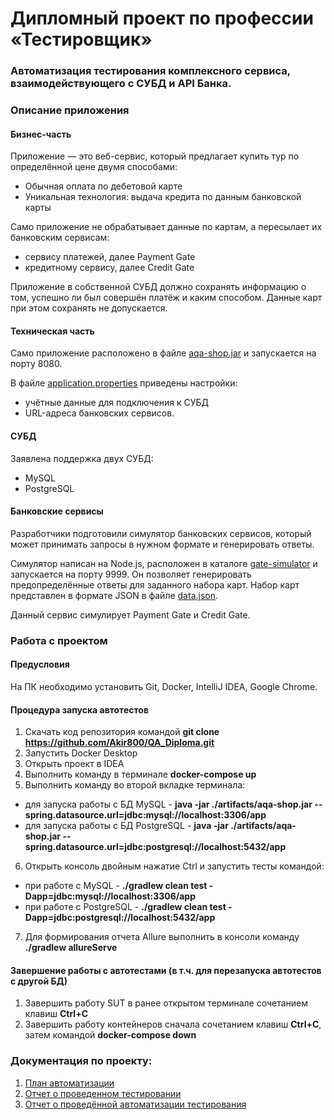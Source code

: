 # Дипломный проект по профессии «Тестировщик»

### Автоматизация тестирования комплексного сервиса, взаимодействующего с СУБД и API Банка.

### Описание приложения

#### Бизнес-часть

Приложение — это веб-сервис, который предлагает купить тур по определённой цене двумя способами:

* Обычная оплата по дебетовой карте
* Уникальная технология: выдача кредита по данным банковской карты

Само приложение не обрабатывает данные по картам, а пересылает их банковским сервисам:


* сервису платежей, далее Payment Gate
* кредитному сервису, далее Credit Gate

Приложение в собственной СУБД должно сохранять информацию о том, успешно ли был совершён платёж и каким способом. Данные карт при этом сохранять не допускается.

#### Техническая часть

Само приложение расположено в файле [aqa-shop.jar](https://github.com/Akir800/QA_Diploma/blob/master/artifacts/aqa-shop.jar) и запускается на порту 8080.

В файле [application.properties](https://github.com/Akir800/QA_Diploma/blob/master/application.properties) приведены настройки:

* учётные данные для подключения к СУБД
* URL-адреса банковских сервисов.

#### СУБД

Заявлена поддержка двух СУБД:

* MySQL
* PostgreSQL

#### Банковские сервисы

Разработчики подготовили симулятор банковских сервисов, который может принимать запросы в нужном формате и генерировать ответы.

Симулятор написан на Node.js, расположен в каталоге [gate-simulator](https://github.com/Akir800/QA_Diploma/tree/master/gate-simulator) и запускается на порту 9999. Он позволяет генерировать предопределённые ответы для заданного набора карт. Набор карт представлен в формате JSON в файле [data.json](https://github.com/Akir800/QA_Diploma/blob/master/gate-simulator/data.json).

Данный сервис симулирует Payment Gate и Credit Gate.

### Работа с проектом

#### Предусловия

На ПК необходимо установить Git, Docker, IntelliJ IDEA, Google Chrome.

#### Процедура запуска автотестов

1. Скачать код репозитория командой **git clone https://github.com/Akir800/QA_Diploma.git**
2. Запустить Docker Desktop
3. Открыть проект в IDEA
4. Выполнить команду в терминале **docker-compose up**
5. Выполнить команду во второй вкладке терминала:
* для запуска работы с БД MySQL - **java -jar ./artifacts/aqa-shop.jar --spring.datasource.url=jdbc:mysql://localhost:3306/app**
* для запуска работы с БД PostgreSQL - **java -jar ./artifacts/aqa-shop.jar --spring.datasource.url=jdbc:postgresql://localhost:5432/app**
6. Открыть консоль двойным нажатие Ctrl и запустить тесты командой:
* при работе с MySQL - **./gradlew clean test -Dapp=jdbc:mysql://localhost:3306/app**
* при работе с PostgreSQL - **./gradlew clean test -Dapp=jdbc:postgresql://localhost:5432/app**
7. Для формирования отчета Allure выполнить в консоли команду **./gradlew allureServe**

#### Завершение работы с автотестами (в т.ч. для перезапуска автотестов с другой БД)

1. Завершить работу SUT в ранее открытом терминале сочетанием клавиш **Ctrl+C**
2. Завершить работу контейнеров сначала сочетанием клавиш **Ctrl+C**, затем командой **docker-compose down**

### Документация по проекту:

1. [План автоматизации](https://github.com/Akir800/QA_Diploma/blob/master/docs/Plan.md)
2. [Отчет о проведенном тестировании](https://github.com/Akir800/QA_Diploma/blob/master/docs/Report.md)
3. [Отчет о проведённой автоматизации тестирования](https://github.com/Akir800/QA_Diploma/blob/master/docs/Summary.md)

